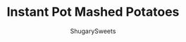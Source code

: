 ---
layout: ../../layouts/MarkdownPostLayout.astro
title: Instant Pot Mashed Potatoes
author: ShugarySweets
pubDate: 2019-11-11
description: "Mashed Potatoes in the Instant Pot are done in 10 minutes with this recipe! You&#x27;ll love these creamy, flavorful potatoes with much less work!"
image_url: https://www.shugarysweets.com/wp-content/uploads/2019/11/mashed-potatoes-4250-scaled.jpg
tags: ["Side Dishes","American"]
calories: 373
protein: 7
carbohydrates: 37
fats: 23
fiber: 4
ingredients: ["3 pounds yukon gold potatoes (or Russet potatoes)","1 cup water","1/2 cup unsalted butter","1 teaspoon kosher salt","1/4 teaspoon black pepper","3/4 cup heavy whipping cream","optional toppings: chives, bacon, cheese, sour cream, etc"]
serves: 8
time: "15 minutes"
prepTime: "5 minutes"
instructions: ["Cut potatoes in half or thirds. Peel, if desired.","Add 1 cup of water to the bottom of the instant pot. Place the trivet inside the pot and add potatoes.","Close the lid and make sure the valve is set to \"SEALING.\"","Select \"HIGH PRESSURE\" and cook time of 10 minutes.","Quick release when cook time ends. Drain the potatoes into a colandar and cool for several minutes. When cool enough to handle, you can rub the peels right off!","Add the potatoes back to the pot and add butter, salt, pepper, and cream. Mash until desired consistency. Serve and enjoy."]
nutrition: ["373 calories","37 grams carbohydrates","64 milligrams cholesterol","23 grams fat","4 grams fiber","7 grams protein","14 grams saturated fat","279 milligrams sodium","3 grams sugar","0 grams trans fat","8 grams unsaturated fat"]
---